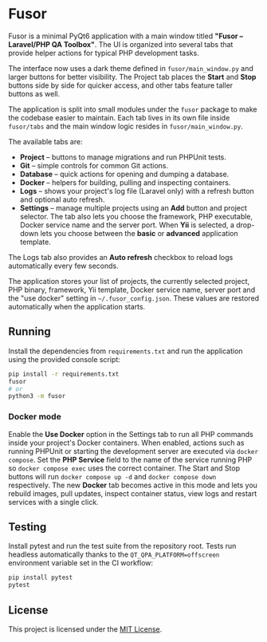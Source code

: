# Fusor

Fusor is a minimal PyQt6 application with a main window titled
**"Fusor – Laravel/PHP QA Toolbox"**. The UI is organized into several tabs
that provide helper actions for typical PHP development tasks.

The interface now uses a dark theme defined in `fusor/main_window.py` and larger buttons for better visibility.
The Project tab places the **Start** and **Stop** buttons side by side for
quicker access, and other tabs feature taller buttons as well.

The application is split into small modules under the `fusor` package to make
the codebase easier to maintain. Each tab lives in its own file inside
`fusor/tabs` and the main window logic resides in `fusor/main_window.py`.

The available tabs are:

-   **Project** – buttons to manage migrations and run PHPUnit tests.
-   **Git** – simple controls for common Git actions.
-   **Database** – quick actions for opening and dumping a database.
-   **Docker** – helpers for building, pulling and inspecting containers.
-   **Logs** – shows your project's log file (Laravel only) with a refresh
    button and optional auto refresh.
-   **Settings** – manage multiple projects using an **Add** button and project
   selector. The tab also lets you choose the framework, PHP executable, Docker
   service name and the server port. When **Yii** is selected, a drop-down
   lets you choose between the **basic** or **advanced** application template.

The Logs tab also provides an **Auto refresh** checkbox to reload logs
automatically every few seconds.

The application stores your list of projects, the currently selected project,
PHP binary, framework, Yii template, Docker service name, server port and the
"use docker" setting in `~/.fusor_config.json`. These values are restored
automatically when the application starts.

## Running

Install the dependencies from `requirements.txt` and run the application using
the provided console script:

```bash
pip install -r requirements.txt
fusor
# or
python3 -m fusor
```

### Docker mode

Enable the **Use Docker** option in the Settings tab to run all PHP commands
inside your project's Docker containers. When enabled, actions such as running
PHPUnit or starting the development server are executed via `docker compose`.
Set the **PHP Service** field to the name of the service running PHP so
`docker compose exec` uses the correct container.
The Start and Stop buttons will run `docker compose up -d` and `docker compose
down` respectively.
The new **Docker** tab becomes active in this mode and lets you rebuild
images, pull updates, inspect container status, view logs and restart
services with a single click.

## Testing

Install pytest and run the test suite from the repository root. Tests run
headless automatically thanks to the `QT_QPA_PLATFORM=offscreen` environment
variable set in the CI workflow:

```bash
pip install pytest
pytest
```

## License

This project is licensed under the [MIT License](LICENSE).
